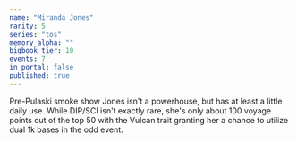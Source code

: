 ```yaml
---
name: "Miranda Jones"
rarity: 5
series: "tos"
memory_alpha: ""
bigbook_tier: 10
events: 7
in_portal: false
published: true
---
```


Pre-Pulaski smoke show Jones isn't a powerhouse, but has at least a little daily use. While DIP/SCI isn't exactly rare, she's only about 100 voyage points out of the top 50 with the Vulcan trait granting her a chance to utilize dual 1k bases in the odd event.
